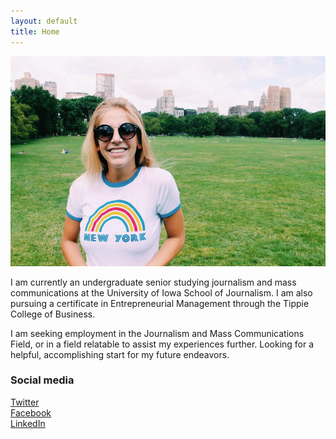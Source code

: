 ```yaml
---
layout: default
title: Home
---
```


![logo](public/nyny.jpg)


I am currently an undergraduate senior studying journalism and mass communications at the University of Iowa School of Journalism. I am also pursuing a certificate in Entrepreneurial Management through the Tippie College of Business. 

I am seeking employment in the Journalism and Mass Communications Field, or in a field relatable to assist my experiences further. Looking for a helpful, accomplishing start for my future endeavors. 



### Social media

<!-- go to http://fontawesome.io/icons/ to see more icons -->
<p class="social-icons">
<a href="https://twitter.com/CarolinaSOwens"><i class="fa fa-twitter-square" aria-hidden="true"></i>Twitter</a>
<br>
<a href="https://www.facebook.com/profile.php?id=506348509"><i class="fa fa-facebook-square" aria-hidden="true"></i>Facebook</a>
<br>
<a href="ttps://www.linkedin.com/in/caroline-owens"><i class="fa fa-linkedin-square" aria-hidden="true"></i>LinkedIn</a>
</p>
